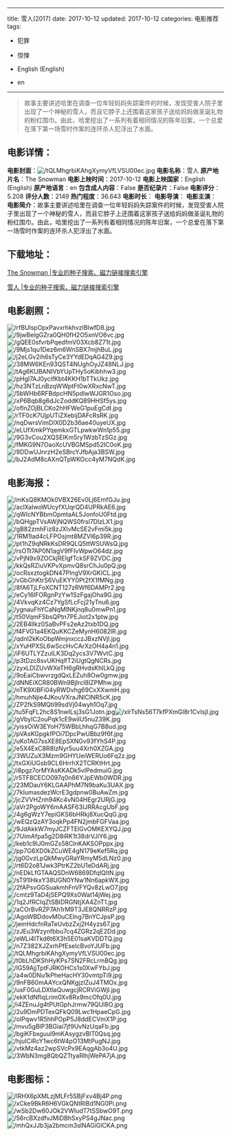 
---
title: 雪人(2017)
date: 2017-10-12
updated: 2017-10-12
categories: 电影推荐
tags:
- 犯罪
- 惊悚

- English (English)
- en
---


> 故事主要讲述哈里在调查一位年轻妈妈失踪案件的时候，发现受害人院子里出现了一个神秘的雪人，而且它脖子上还围着这家孩子送给妈妈做圣诞礼物的粉红围巾。由此，哈里挖出了一系列有着相同情况的陈年旧案，一个总爱在落下第一场雪时作案的连环杀人犯浮出了水面。

## **电影详情**：

**电影封面**：<img src="https://image.tmdb.org/t/p/w200/tQLMhgrbiKAhgXymyVfLVSU00ec.jpg" alt="/tQLMhgrbiKAhgXymyVfLVSU00ec.jpg" title="/tQLMhgrbiKAhgXymyVfLVSU00ec.jpg">
**电影名称**：雪人
**原产地片名**：The Snowman
**电影上映时间**：2017-10-12
**电影上映国家**：English (English)
**原产地语言**：en
**包含成人内容**：False
**是否纪录片**：False
**电影评分**：5.208
**评分人数**：2149
**热门程度**：36.643
**电影时长**：
**电影导演**：
**电影主演**：
**电影简介**：故事主要讲述哈里在调查一位年轻妈妈失踪案件的时候，发现受害人院子里出现了一个神秘的雪人，而且它脖子上还围着这家孩子送给妈妈做圣诞礼物的粉红围巾。由此，哈里挖出了一系列有着相同情况的陈年旧案，一个总爱在落下第一场雪时作案的连环杀人犯浮出了水面。

## **下载地址**：
[The Snowman |专业的种子搜索、磁力链接搜索引擎](https://movie.amd794.com:2083/?search=The%20Snowman&ordering=&mode=match_phrase&page_size=10&page=1)

[雪人 |专业的种子搜索、磁力链接搜索引擎](https://movie.amd794.com:2083/?search=%E9%9B%AA%E4%BA%BA&ordering=&mode=match_phrase&page_size=10&page=1)
 

## **电影剧照**：
<img src="https://image.tmdb.org/t/p/original/rfBUlspOpxPavxrhkhvzlBlwfD8.jpg" alt="/rfBUlspOpxPavxrhkhvzlBlwfD8.jpg" title="/rfBUlspOpxPavxrhkhvzlBlwfD8.jpg"><img src="https://image.tmdb.org/t/p/original/9jwBelgGZra0QH0fH2O5xnVO6vc.jpg" alt="/9jwBelgGZra0QH0fH2O5xnVO6vc.jpg" title="/9jwBelgGZra0QH0fH2O5xnVO6vc.jpg"><img src="https://image.tmdb.org/t/p/original/gQEE0sfvrbPqedfmV03Xcb8Z71t.jpg" alt="/gQEE0sfvrbPqedfmV03Xcb8Z71t.jpg" title="/gQEE0sfvrbPqedfmV03Xcb8Z71t.jpg"><img src="https://image.tmdb.org/t/p/original/9Mjs1qu1Dez6m6WnSBX7mjhBuL.jpg" alt="/9Mjs1qu1Dez6m6WnSBX7mjhBuL.jpg" title="/9Mjs1qu1Dez6m6WnSBX7mjhBuL.jpg"><img src="https://image.tmdb.org/t/p/original/j2eLGv2ih6sTyCe3YYdEDqAG4Z9.jpg" alt="/j2eLGv2ih6sTyCe3YYdEDqAG4Z9.jpg" title="/j2eLGv2ih6sTyCe3YYdEDqAG4Z9.jpg"><img src="https://image.tmdb.org/t/p/original/38MW6KEn93QST4NUghOyJZ48NLJ.jpg" alt="/38MW6KEn93QST4NUghOyJZ48NLJ.jpg" title="/38MW6KEn93QST4NUghOyJZ48NLJ.jpg"><img src="https://image.tmdb.org/t/p/original/tAg6KUBANIVbYUpTHy5oKibhhw3.jpg" alt="/tAg6KUBANIVbYUpTHy5oKibhhw3.jpg" title="/tAg6KUBANIVbYUpTHy5oKibhhw3.jpg"><img src="https://image.tmdb.org/t/p/original/pHgI7AJ0ycifKbt4KKH1bTTkUkz.jpg" alt="/pHgI7AJ0ycifKbt4KKH1bTTkUkz.jpg" title="/pHgI7AJ0ycifKbt4KKH1bTTkUkz.jpg"><img src="https://image.tmdb.org/t/p/original/hz3NTzLnBzqWWptFt0wXRxcNwT.jpg" alt="/hz3NTzLnBzqWWptFt0wXRxcNwT.jpg" title="/hz3NTzLnBzqWWptFt0wXRxcNwT.jpg"><img src="https://image.tmdb.org/t/p/original/5bWHb6RFBdpcHN5pdlwWJGR1Oso.jpg" alt="/5bWHb6RFBdpcHN5pdlwWJGR1Oso.jpg" title="/5bWHb6RFBdpcHN5pdlwWJGR1Oso.jpg"><img src="https://image.tmdb.org/t/p/original/xP6Bqb8g6dJcZoddKQ89HHSf5ys.jpg" alt="/xP6Bqb8g6dJcZoddKQ89HHSf5ys.jpg" title="/xP6Bqb8g6dJcZoddKQ89HHSf5ys.jpg"><img src="https://image.tmdb.org/t/p/original/oflnZOjBLCKo2hHFWeG1puEgCdI.jpg" alt="/oflnZOjBLCKo2hHFWeG1puEgCdI.jpg" title="/oflnZOjBLCKo2hHFWeG1puEgCdI.jpg"><img src="https://image.tmdb.org/t/p/original/rTF0cK7UjpUTiZXebijDAFcRsRK.jpg" alt="/rTF0cK7UjpUTiZXebijDAFcRsRK.jpg" title="/rTF0cK7UjpUTiZXebijDAFcRsRK.jpg"><img src="https://image.tmdb.org/t/p/original/nqDwrsVimDIX0D2b36ae40uyeUX.jpg" alt="/nqDwrsVimDIX0D2b36ae40uyeUX.jpg" title="/nqDwrsVimDIX0D2b36ae40uyeUX.jpg"><img src="https://image.tmdb.org/t/p/original/eLUfXmkPYqemkxGTLpwkwWn1p55.jpg" alt="/eLUfXmkPYqemkxGTLpwkwWn1p55.jpg" title="/eLUfXmkPYqemkxGTLpwkwWn1p55.jpg"><img src="https://image.tmdb.org/t/p/original/9G3vCou2XQSEIKm5ry1WzbTzSGz.jpg" alt="/9G3vCou2XQSEIKm5ry1WzbTzSGz.jpg" title="/9G3vCou2XQSEIKm5ry1WzbTzSGz.jpg"><img src="https://image.tmdb.org/t/p/original/fMKG9N7OaoXcUVBGMSpd52IC0oK.jpg" alt="/fMKG9N7OaoXcUVBGMSpd52IC0oK.jpg" title="/fMKG9N7OaoXcUVBGMSpd52IC0oK.jpg"><img src="https://image.tmdb.org/t/p/original/9DDwUJnrzH2eSBrcYJfbAja3BSW.jpg" alt="/9DDwUJnrzH2eSBrcYJfbAja3BSW.jpg" title="/9DDwUJnrzH2eSBrcYJfbAja3BSW.jpg"><img src="https://image.tmdb.org/t/p/original/bJ2AdM8cAXnQTpWKOcc4yM7NQdK.jpg" alt="/bJ2AdM8cAXnQTpWKOcc4yM7NQdK.jpg" title="/bJ2AdM8cAXnQTpWKOcc4yM7NQdK.jpg">

## **电影海报**：
<img src="https://image.tmdb.org/t/p/original/mKsQ8KMOk0VBX26Ev0Lj6EmfGJu.jpg" alt="/mKsQ8KMOk0VBX26Ev0Lj6EmfGJu.jpg" title="/mKsQ8KMOk0VBX26Ev0Lj6EmfGJu.jpg"><img src="https://image.tmdb.org/t/p/original/aclXaIwoWUcyfXUqrQD4UPRkAE6.jpg" alt="/aclXaIwoWUcyfXUqrQD4UPRkAE6.jpg" title="/aclXaIwoWUcyfXUqrQD4UPRkAE6.jpg"><img src="https://image.tmdb.org/t/p/original/qWIcNYBbmOpmtaAL5JonfoU0Ftd.jpg" alt="/qWIcNYBbmOpmtaAL5JonfoU0Ftd.jpg" title="/qWIcNYBbmOpmtaAL5JonfoU0Ftd.jpg"><img src="https://image.tmdb.org/t/p/original/bQHgpTVsAWjNQWS0frsl7DlzLX1.jpg" alt="/bQHgpTVsAWjNQWS0frsl7DlzLX1.jpg" title="/bQHgpTVsAWjNQWS0frsl7DlzLX1.jpg"><img src="https://image.tmdb.org/t/p/original/gB82zmhFiz8zJXlvMcSE2vFmi5k.jpg" alt="/gB82zmhFiz8zJXlvMcSE2vFmi5k.jpg" title="/gB82zmhFiz8zJXlvMcSE2vFmi5k.jpg"><img src="https://image.tmdb.org/t/p/original/1RM1lad4cLFPOsjmt8MZVl6p39R.jpg" alt="/1RM1lad4cLFPOsjmt8MZVl6p39R.jpg" title="/1RM1lad4cLFPOsjmt8MZVl6p39R.jpg"><img src="https://image.tmdb.org/t/p/original/pt1hZ9qNRkKsDR9QLQ5ttWSUWsQ.jpg" alt="/pt1hZ9qNRkKsDR9QLQ5ttWSUWsQ.jpg" title="/pt1hZ9qNRkKsDR9QLQ5ttWSUWsQ.jpg"><img src="https://image.tmdb.org/t/p/original/rsOTt7AP0N1agV9fFIvWpwO64dz.jpg" alt="/rsOTt7AP0N1agV9fFIvWpwO64dz.jpg" title="/rsOTt7AP0N1agV9fFIvWpwO64dz.jpg"><img src="https://image.tmdb.org/t/p/original/vPjN9x9ZOCkjREIgfTckSF9ZVDC.jpg" alt="/vPjN9x9ZOCkjREIgfTckSF9ZVDC.jpg" title="/vPjN9x9ZOCkjREIgfTckSF9ZVDC.jpg"><img src="https://image.tmdb.org/t/p/original/kkQsRZiuVKPvXpmvQ8srChJu0pQ.jpg" alt="/kkQsRZiuVKPvXpmvQ8srChJu0pQ.jpg" title="/kkQsRZiuVKPvXpmvQ8srChJu0pQ.jpg"><img src="https://image.tmdb.org/t/p/original/ocRsxztogkDN47PIngV9XrGKICL.jpg" alt="/ocRsxztogkDN47PIngV9XrGKICL.jpg" title="/ocRsxztogkDN47PIngV9XrGKICL.jpg"><img src="https://image.tmdb.org/t/p/original/vGbGhKtrS6VuEKYY0Pt2fX1fMNg.jpg" alt="/vGbGhKtrS6VuEKYY0Pt2fX1fMNg.jpg" title="/vGbGhKtrS6VuEKYY0Pt2fX1fMNg.jpg"><img src="https://image.tmdb.org/t/p/original/8fA6TjLFoXCNT127zRWf6DAMPr2.jpg" alt="/8fA6TjLFoXCNT127zRWf6DAMPr2.jpg" title="/8fA6TjLFoXCNT127zRWf6DAMPr2.jpg"><img src="https://image.tmdb.org/t/p/original/eCy16lFORgnPzYw1SzFgajOha9G.jpg" alt="/eCy16lFORgnPzYw1SzFgajOha9G.jpg" title="/eCy16lFORgnPzYw1SzFgajOha9G.jpg"><img src="https://image.tmdb.org/t/p/original/4VkvqKz4Cz7YgSfLcFcj21yTnu6.jpg" alt="/4VkvqKz4Cz7YgSfLcFcj21yTnu6.jpg" title="/4VkvqKz4Cz7YgSfLcFcj21yTnu6.jpg"><img src="https://image.tmdb.org/t/p/original/ygnauFhYCaNqMlNKjnq8u0mwPn1.jpg" alt="/ygnauFhYCaNqMlNKjnq8u0mwPn1.jpg" title="/ygnauFhYCaNqMlNKjnq8u0mwPn1.jpg"><img src="https://image.tmdb.org/t/p/original/t50VqmFSbsQPtn7PEJiot2x1ptw.jpg" alt="/t50VqmFSbsQPtn7PEJiot2x1ptw.jpg" title="/t50VqmFSbsQPtn7PEJiot2x1ptw.jpg"><img src="https://image.tmdb.org/t/p/original/2EB4lIkz0SaBvPFs2eAz2txb1DQ.jpg" alt="/2EB4lIkz0SaBvPFs2eAz2txb1DQ.jpg" title="/2EB4lIkz0SaBvPFs2eAz2txb1DQ.jpg"><img src="https://image.tmdb.org/t/p/original/f4FVG1a4EKQuKKCZeMynH6082lR.jpg" alt="/f4FVG1a4EKQuKKCZeMynH6082lR.jpg" title="/f4FVG1a4EKQuKKCZeMynH6082lR.jpg"><img src="https://image.tmdb.org/t/p/original/qdnl2kKoObpWmjnxcczJBxzNVjl.jpg" alt="/qdnl2kKoObpWmjnxcczJBxzNVjl.jpg" title="/qdnl2kKoObpWmjnxcczJBxzNVjl.jpg"><img src="https://image.tmdb.org/t/p/original/xYuHPXSL6wSccHvCArXzOH4a4n1.jpg" alt="/xYuHPXSL6wSccHvCArXzOH4a4n1.jpg" title="/xYuHPXSL6wSccHvCArXzOH4a4n1.jpg"><img src="https://image.tmdb.org/t/p/original/iF6UTLYZzuILK3Dq2ycs3V7WvtC.jpg" alt="/iF6UTLYZzuILK3Dq2ycs3V7WvtC.jpg" title="/iF6UTLYZzuILK3Dq2ycs3V7WvtC.jpg"><img src="https://image.tmdb.org/t/p/original/p3tDzc8svUKHqlfT2iUgtQgNCRs.jpg" alt="/p3tDzc8svUKHqlfT2iUgtQgNCRs.jpg" title="/p3tDzc8svUKHqlfT2iUgtQgNCRs.jpg"><img src="https://image.tmdb.org/t/p/original/zyxLDlZUvWXeTH6gRHvdsKhlLkQ.jpg" alt="/zyxLDlZUvWXeTH6gRHvdsKhlLkQ.jpg" title="/zyxLDlZUvWXeTH6gRHvdsKhlLkQ.jpg"><img src="https://image.tmdb.org/t/p/original/9oEaiCbwvrzgdQxLEZuh8Ow0gmw.jpg" alt="/9oEaiCbwvrzgdQxLEZuh8Ow0gmw.jpg" title="/9oEaiCbwvrzgdQxLEZuh8Ow0gmw.jpg"><img src="https://image.tmdb.org/t/p/original/dNNEiXCR80BWn9BjIrcI8lZPMhw.jpg" alt="/dNNEiXCR80BWn9BjIrcI8lZPMhw.jpg" title="/dNNEiXCR80BWn9BjIrcI8lZPMhw.jpg"><img src="https://image.tmdb.org/t/p/original/nTK9XiBFi04yRWDvhg69CxXXwmH.jpg" alt="/nTK9XiBFi04yRWDvhg69CxXXwmH.jpg" title="/nTK9XiBFi04yRWDvhg69CxXXwmH.jpg"><img src="https://image.tmdb.org/t/p/original/hmuhNjie4JKouVXraJNlCINR5cK.jpg" alt="/hmuhNjie4JKouVXraJNlCINR5cK.jpg" title="/hmuhNjie4JKouVXraJNlCINR5cK.jpg"><img src="https://image.tmdb.org/t/p/original/ZP2fkS9MQti99sdVj04wyh1Oq7.jpg" alt="/ZP2fkS9MQti99sdVj04wyh1Oq7.jpg" title="/ZP2fkS9MQti99sdVj04wyh1Oq7.jpg"><img src="https://image.tmdb.org/t/p/original/tu5FqFL2hc8S1nwILsj3sG1Jotn.jpg" alt="/tu5FqFL2hc8S1nwILsj3sG1Jotn.jpg" title="/tu5FqFL2hc8S1nwILsj3sG1Jotn.jpg"><img src="https://image.tmdb.org/t/p/original/xlrTsNs56T7kfPXmGl8r1CvIsjI.jpg" alt="/xlrTsNs56T7kfPXmGl8r1CvIsjI.jpg" title="/xlrTsNs56T7kfPXmGl8r1CvIsjI.jpg"><img src="https://image.tmdb.org/t/p/original/gVbylC2ouPqk1cE9wilU5nu239K.jpg" alt="/gVbylC2ouPqk1cE9wilU5nu239K.jpg" title="/gVbylC2ouPqk1cE9wilU5nu239K.jpg"><img src="https://image.tmdb.org/t/p/original/yissOiW3EYoH75WBbLhhqG7B8ud.jpg" alt="/yissOiW3EYoH75WBbLhhqG7B8ud.jpg" title="/yissOiW3EYoH75WBbLhhqG7B8ud.jpg"><img src="https://image.tmdb.org/t/p/original/pVAsKGpgkfPOi7DpcPwUBbz9f6f.jpg" alt="/pVAsKGpgkfPOi7DpcPwUBbz9f6f.jpg" title="/pVAsKGpgkfPOi7DpcPwUBbz9f6f.jpg"><img src="https://image.tmdb.org/t/p/original/uKo1AG7ssXE8EpSXNGv93fYhS4P.jpg" alt="/uKo1AG7ssXE8EpSXNGv93fYhS4P.jpg" title="/uKo1AG7ssXE8EpSXNGv93fYhS4P.jpg"><img src="https://image.tmdb.org/t/p/original/e5X4ExC8R8lzNyr5uu4Xrh0XZGA.jpg" alt="/e5X4ExC8R8lzNyr5uu4Xrh0XZGA.jpg" title="/e5X4ExC8R8lzNyr5uu4Xrh0XZGA.jpg"><img src="https://image.tmdb.org/t/p/original/3WUZuX3Mzm9GHYUeiWERUo6Fq2z.jpg" alt="/3WUZuX3Mzm9GHYUeiWERUo6Fq2z.jpg" title="/3WUZuX3Mzm9GHYUeiWERUo6Fq2z.jpg"><img src="https://image.tmdb.org/t/p/original/txGXiUGsb9CL6HrrhX2TCRKtHrt.jpg" alt="/txGXiUGsb9CL6HrrhX2TCRKtHrt.jpg" title="/txGXiUGsb9CL6HrrhX2TCRKtHrt.jpg"><img src="https://image.tmdb.org/t/p/original/i8pgz7orMYAsKKADk5vlPedmuiG.jpg" alt="/i8pgz7orMYAsKKADk5vlPedmuiG.jpg" title="/i8pgz7orMYAsKKADk5vlPedmuiG.jpg"><img src="https://image.tmdb.org/t/p/original/r5TF8CECO097q0n86YJpEWb0WDR.jpg" alt="/r5TF8CECO097q0n86YJpEWb0WDR.jpg" title="/r5TF8CECO097q0n86YJpEWb0WDR.jpg"><img src="https://image.tmdb.org/t/p/original/23MDauY6KLGAAPhM7N9baKu3UAX.jpg" alt="/23MDauY6KLGAAPhM7N9baKu3UAX.jpg" title="/23MDauY6KLGAAPhM7N9baKu3UAX.jpg"><img src="https://image.tmdb.org/t/p/original/7kIumasdezWcrE3gdpnw0BuAwZm.jpg" alt="/7kIumasdezWcrE3gdpnw0BuAwZm.jpg" title="/7kIumasdezWcrE3gdpnw0BuAwZm.jpg"><img src="https://image.tmdb.org/t/p/original/jcZVVHZnh94Kc4vN04HEgr2URjG.jpg" alt="/jcZVVHZnh94Kc4vN04HEgr2URjG.jpg" title="/jcZVVHZnh94Kc4vN04HEgr2URjG.jpg"><img src="https://image.tmdb.org/t/p/original/aVr2PgoWY6mAASF63IJRRAcgUbF.jpg" alt="/aVr2PgoWY6mAASF63IJRRAcgUbF.jpg" title="/aVr2PgoWY6mAASF63IJRRAcgUbF.jpg"><img src="https://image.tmdb.org/t/p/original/4g6gWzY7epiGKS6bHRkj8XucQqG.jpg" alt="/4g6gWzY7epiGKS6bHRkj8XucQqG.jpg" title="/4g6gWzY7epiGKS6bHRkj8XucQqG.jpg"><img src="https://image.tmdb.org/t/p/original/wEQzQzAY3oqkPp4FN2jmbFGFVaa.jpg" alt="/wEQzQzAY3oqkPp4FN2jmbFGFVaa.jpg" title="/wEQzQzAY3oqkPp4FN2jmbFGFVaa.jpg"><img src="https://image.tmdb.org/t/p/original/9JdAkkW7myJCZFTElGvOMKEXYQJ.jpg" alt="/9JdAkkW7myJCZFTElGvOMKEXYQJ.jpg" title="/9JdAkkW7myJCZFTElGvOMKEXYQJ.jpg"><img src="https://image.tmdb.org/t/p/original/7UimAfpa5g2D8iRK1t38drVJiY6.jpg" alt="/7UimAfpa5g2D8iRK1t38drVJiY6.jpg" title="/7UimAfpa5g2D8iRK1t38drVJiY6.jpg"><img src="https://image.tmdb.org/t/p/original/keb1c9lJ0mGZs58ClnKAKSOPppx.jpg" alt="/keb1c9lJ0mGZs58ClnKAKSOPppx.jpg" title="/keb1c9lJ0mGZs58ClnKAKSOPppx.jpg"><img src="https://image.tmdb.org/t/p/original/pp7G6XD0kZCuWE4gN179eKef5Rq.jpg" alt="/pp7G6XD0kZCuWE4gN179eKef5Rq.jpg" title="/pp7G6XD0kZCuWE4gN179eKef5Rq.jpg"><img src="https://image.tmdb.org/t/p/original/jg0GvzLpQkMwyGRaYRmyM5dLNz0.jpg" alt="/jg0GvzLpQkMwyGRaYRmyM5dLNz0.jpg" title="/jg0GvzLpQkMwyGRaYRmyM5dLNz0.jpg"><img src="https://image.tmdb.org/t/p/original/rt6D2o81Jwk3PtrKZ2bU1eDdARj.jpg" alt="/rt6D2o81Jwk3PtrKZ2bU1eDdARj.jpg" title="/rt6D2o81Jwk3PtrKZ2bU1eDdARj.jpg"><img src="https://image.tmdb.org/t/p/original/nEDkLfGTAAQSDnW6869DfqIQltN.jpg" alt="/nEDkLfGTAAQSDnW6869DfqIQltN.jpg" title="/nEDkLfGTAAQSDnW6869DfqIQltN.jpg"><img src="https://image.tmdb.org/t/p/original/sT91IHkxY38UGN0YNw1Nn6apkWX.jpg" alt="/sT91IHkxY38UGN0YNw1Nn6apkWX.jpg" title="/sT91IHkxY38UGN0YNw1Nn6apkWX.jpg"><img src="https://image.tmdb.org/t/p/original/2fAPsvGGSuakmhFnVFYQv8zLwO7.jpg" alt="/2fAPsvGGSuakmhFnVFYQv8zLwO7.jpg" title="/2fAPsvGGSuakmhFnVFYQv8zLwO7.jpg"><img src="https://image.tmdb.org/t/p/original/cmtz9TaD4jSEPQ9Xs0Wat14jWej.jpg" alt="/cmtz9TaD4jSEPQ9Xs0Wat14jWej.jpg" title="/cmtz9TaD4jSEPQ9Xs0Wat14jWej.jpg"><img src="https://image.tmdb.org/t/p/original/1q2JfRCIqZtSBIDRGNtjXA4ZnT1.jpg" alt="/1q2JfRCIqZtSBIDRGNtjXA4ZnT1.jpg" title="/1q2JfRCIqZtSBIDRGNtjXA4ZnT1.jpg"><img src="https://image.tmdb.org/t/p/original/aCOrBvRZP7Ah1rM9T3JE8QNRRzP.jpg" alt="/aCOrBvRZP7Ah1rM9T3JE8QNRRzP.jpg" title="/aCOrBvRZP7Ah1rM9T3JE8QNRRzP.jpg"><img src="https://image.tmdb.org/t/p/original/AgoWBDdovM0uCElng7BnYCJpsP.jpg" alt="/AgoWBDdovM0uCElng7BnYCJpsP.jpg" title="/AgoWBDdovM0uCElng7BnYCJpsP.jpg"><img src="https://image.tmdb.org/t/p/original/jemHdcfnRaTeUvbzZxj2H4yzs67.jpg" alt="/jemHdcfnRaTeUvbzZxj2H4yzs67.jpg" title="/jemHdcfnRaTeUvbzZxj2H4yzs67.jpg"><img src="https://image.tmdb.org/t/p/original/zJEu3Wzynfbbu7cq4ZGRz2qE2Dd.jpg" alt="/zJEu3Wzynfbbu7cq4ZGRz2qE2Dd.jpg" title="/zJEu3Wzynfbbu7cq4ZGRz2qE2Dd.jpg"><img src="https://image.tmdb.org/t/p/original/eWLi4ITkd6t6X3h5E01saKVDDTQ.jpg" alt="/eWLi4ITkd6t6X3h5E01saKVDDTQ.jpg" title="/eWLi4ITkd6t6X3h5E01saKVDDTQ.jpg"><img src="https://image.tmdb.org/t/p/original/n7Z382XJZxrhPfEseIcBvoYJUFb.jpg" alt="/n7Z382XJZxrhPfEseIcBvoYJUFb.jpg" title="/n7Z382XJZxrhPfEseIcBvoYJUFb.jpg"><img src="https://image.tmdb.org/t/p/original/tQLMhgrbiKAhgXymyVfLVSU00ec.jpg" alt="/tQLMhgrbiKAhgXymyVfLVSU00ec.jpg" title="/tQLMhgrbiKAhgXymyVfLVSU00ec.jpg"><img src="https://image.tmdb.org/t/p/original/t0bLhDKShHyKPs7SN2FRcLrmBQg.jpg" alt="/t0bLhDKShHyKPs7SN2FRcLrmBQg.jpg" title="/t0bLhDKShHyKPs7SN2FRcLrmBQg.jpg"><img src="https://image.tmdb.org/t/p/original/lG59AjjTptFJRKOHCs1s0XwFYbJ.jpg" alt="/lG59AjjTptFJRKOHCs1s0XwFYbJ.jpg" title="/lG59AjjTptFJRKOHCs1s0XwFYbJ.jpg"><img src="https://image.tmdb.org/t/p/original/a4w0DNu1kPheHacHY30vmtpTi9.jpg" alt="/a4w0DNu1kPheHacHY30vmtpTi9.jpg" title="/a4w0DNu1kPheHacHY30vmtpTi9.jpg"><img src="https://image.tmdb.org/t/p/original/9nFB60mAAYcxQNKgjzIZuJ4TMOx.jpg" alt="/9nFB60mAAYcxQNKgjzIZuJ4TMOx.jpg" title="/9nFB60mAAYcxQNKgjzIZuJ4TMOx.jpg"><img src="https://image.tmdb.org/t/p/original/usF0GuLDXtlaQuwgcjRCRViGWjI.jpg" alt="/usF0GuLDXtlaQuwgcjRCRViGWjI.jpg" title="/usF0GuLDXtlaQuwgcjRCRViGWjI.jpg"><img src="https://image.tmdb.org/t/p/original/ekK1dNfIqLrim0Xv8Rx9mcOfq0U.jpg" alt="/ekK1dNfIqLrim0Xv8Rx9mcOfq0U.jpg" title="/ekK1dNfIqLrim0Xv8Rx9mcOfq0U.jpg"><img src="https://image.tmdb.org/t/p/original/i4ZEnuJg4tPUtGphJrmw79QUl8O.jpg" alt="/i4ZEnuJg4tPUtGphJrmw79QUl8O.jpg" title="/i4ZEnuJg4tPUtGphJrmw79QUl8O.jpg"><img src="https://image.tmdb.org/t/p/original/2u9DmPDTexQFkQ09Lwc1HpaeCpG.jpg" alt="/2u9DmPDTexQFkQ09Lwc1HpaeCpG.jpg" title="/2u9DmPDTexQFkQ09Lwc1HpaeCpG.jpg"><img src="https://image.tmdb.org/t/p/original/oIPqwv1R5hhPOpP5J8ddECVmX1P.jpg" alt="/oIPqwv1R5hhPOpP5J8ddECVmX1P.jpg" title="/oIPqwv1R5hhPOpP5J8ddECVmX1P.jpg"><img src="https://image.tmdb.org/t/p/original/mvu5gBlP3BGiai7jf9UvNzUqaFb.jpg" alt="/mvu5gBlP3BGiai7jf9UvNzUqaFb.jpg" title="/mvu5gBlP3BGiai7jf9UvNzUqaFb.jpg"><img src="https://image.tmdb.org/t/p/original/bgiKFbxguul9mKAsygzvBlT0Qsq.jpg" alt="/bgiKFbxguul9mKAsygzvBlT0Qsq.jpg" title="/bgiKFbxguul9mKAsygzvBlT0Qsq.jpg"><img src="https://image.tmdb.org/t/p/original/hjuICiRcY1wc6tW4pO13MtPugNJ.jpg" alt="/hjuICiRcY1wc6tW4pO13MtPugNJ.jpg" title="/hjuICiRcY1wc6tW4pO13MtPugNJ.jpg"><img src="https://image.tmdb.org/t/p/original/vtkMz4az2wpSVcPx9EAqgAb3o4U.jpg" alt="/vtkMz4az2wpSVcPx9EAqgAb3o4U.jpg" title="/vtkMz4az2wpSVcPx9EAqgAb3o4U.jpg"><img src="https://image.tmdb.org/t/p/original/3WbN3mg8QbQZTtyaRlhjWePA7jA.jpg" alt="/3WbN3mg8QbQZTtyaRlhjWePA7jA.jpg" title="/3WbN3mg8QbQZTtyaRlhjWePA7jA.jpg">

## **电影图标**：
<img src="https://image.tmdb.org/t/p/original/lRHX6pXMLzjMLFr5SBjFxv4Bj4P.png" alt="/lRHX6pXMLzjMLFr5SBjFxv4Bj4P.png" title="/lRHX6pXMLzjMLFr5SBjFxv4Bj4P.png"><img src="https://image.tmdb.org/t/p/original/xCke9BkR6H6VGkQNtRIBd1NG0Pi.png" alt="/xCke9BkR6H6VGkQNtRIBd1NG0Pi.png" title="/xCke9BkR6H6VGkQNtRIBd1NG0Pi.png"><img src="https://image.tmdb.org/t/p/original/wSb2Dw60JOk2VWludT7tSSbwO9T.png" alt="/wSb2Dw60JOk2VWludT7tSSbwO9T.png" title="/wSb2Dw60JOk2VWludT7tSSbwO9T.png"><img src="https://image.tmdb.org/t/p/original/56rcBXzdfvJMiDBhSxyPS4gJNac.png" alt="/56rcBXzdfvJMiDBhSxyPS4gJNac.png" title="/56rcBXzdfvJMiDBhSxyPS4gJNac.png"><img src="https://image.tmdb.org/t/p/original/mhQxJJb3ja2bmcm3slNAGiGlCKA.png" alt="/mhQxJJb3ja2bmcm3slNAGiGlCKA.png" title="/mhQxJJb3ja2bmcm3slNAGiGlCKA.png">
